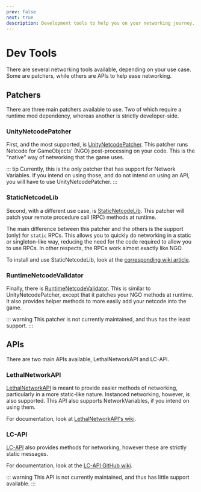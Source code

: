 ```yaml
---
prev: false
next: true
description: Development tools to help you on your networking journey.
---
```


# Dev Tools

There are several networking tools available, depending on your use case. Some are patchers,
while others are APIs to help ease networking.

## Patchers

There are three main patchers available to use. Two of which require a runtime mod
dependency, whereas another is strictly developer-side.

### UnityNetcodePatcher

First, and the most supported, is [UnityNetcodePatcher](https://github.com/EvaisaDev/UnityNetcodePatcher).
This patcher runs Netcode for GameObjects' (NGO) post-processing on your code. This is the
"native" way of networking that the game uses.

<!--@include: @./parts/netcode-patcher-installation.md-->

::: tip
Currently, this is the only patcher that has support for Network Variables. If you intend on using
those, and do not intend on using an API, you will have to use UnityNetcodePatcher.
:::

### StaticNetcodeLib

Second, with a different use case, is [StaticNetcodeLib](https://github.com/Xilophor/StaticNetcodeLib).
This patcher will patch your remote procedure call (RPC) methods at runtime.

The main difference between this patcher and the others is the support (only) for `static`
RPCs. This allows you to quickly do networking in a static or singleton-like way, reducing
the need for the code required to allow you to use RPCs. In other respects, the RPCs
work almost exactly like NGO.

To install and use StaticNetcodeLib, look at the [corresponding wiki article](/dev/apis/static-netcode).

### RuntimeNetcodeValidator

Finally, there is [RuntimeNetcodeValidator](https://github.com/wwwDayDream/RuntimeNetcodeRPCValidator).
This is similar to UnityNetcodePatcher, except that it patches your NGO methods at runtime.
It also provides helper methods to more easily add your netcode into the game.

::: warning
This patcher is not currently maintained, and thus has the least support.
:::

## APIs

There are two main APIs available, LethalNetworkAPI and LC-API.

### LethalNetworkAPI

[LethalNetworkAPI](https://github.com/Xilophor/LethalNetworkAPI) is meant to provide easier
methods of networking, particularly in a more static-like nature. Instanced networking, however,
is also supported. This API also supports NetworkVariables, if you intend on using them.

For documentation, look at [LethalNetworkAPI's wiki](https://github.com/Xilophor/LethalNetworkAPI).

### LC-API

[LC-API](https://thunderstore.io/c/lethal-company/p/2018/LC_API/) also provides methods for networking,
however these are strictly static messages.

For documentation, look at the [LC-API GitHub wiki](https://github.com/u-2018/LC-API/wiki/Networking).

::: warning
This API is not currently maintained, and thus has little support available.
:::
